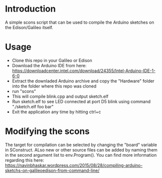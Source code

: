 
# Introduction
A simple scons script that can be used to compile the Arduino sketches on the Edison/Galileo
itself.

# Usage
* Clone this repo in your Galileo or Edison
* Download the Arduino IDE from here: https://downloadcenter.intel.com/download/24355/Intel-Arduino-IDE-1-6-0
* Extract the downladed Arduino archive and copy the "Hardware" folder into the folder where this repo was cloned  
* run "scons"
* This will compile blink.cpp and output sketch.elf
* Run sketch.elf to see LED connected at port D5 blink using command "./sketch.elf foo bar"
* Exit the application any time by hitting ctrl+c

# Modifying the scons
The target for compilation can be selected by changing the "board" variable in SConstruct.
ALso new or other source files can be added by naming them in the second argument list to env.Program().
You can find more information regarding this here: https://navinbhaskar.wordpress.com/2015/08/28/compiling-arduino-sketchs-on-galileoedison-from-command-line/
   
